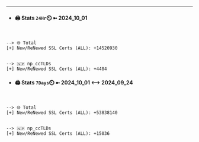 

---
- #### 🖨️ **Stats** `24Hr`⏲️ ➼ 2024_10_01
```console


--> 🌐 Total
[+] New/ReNewed SSL Certs (ALL): +14520930


--> 🇳🇵 np_ccTLDs
[+] New/ReNewed SSL Certs (ALL): +4404

```

- #### 🖨️ **Stats** `7Days`⏲️ ➼ 2024_10_01 <--> 2024_09_24
```console


--> 🌐 Total
[+] New/ReNewed SSL Certs (ALL): +53838140


--> 🇳🇵 np_ccTLDs
[+] New/ReNewed SSL Certs (ALL): +15036

```


